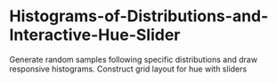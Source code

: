 # Histograms-of-Distributions-and-Interactive-Hue-Slider
Generate random samples following specific distributions and draw responsive histograms. Construct grid layout for hue with sliders
